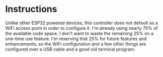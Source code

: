 # Instructions

Unlike other ESP32 powered devices, this controller does not default as a WiFi access point in order to configure it. I'm already using nearly 75% of the available code space, I don't want to waste the remaining 25% on a one-time use feature. I'm reserving that 25% for future features and enhancements, so the WiFi configuration and a few other things are configured over a USB cable and a good old terminal program.
